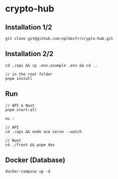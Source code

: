 # crypto-hub

## Installation 1/2
```
git clone git@github.com:npldevfr/crypto-hub.git
```

## Installation 2/2
```
cd ./api && cp .env.example .env && cd ..

// in the root folder
pnpm install
```

## Run
```
// API & Nuxt
pnpm start:all

ou :

// API
cd ./api && node ace serve --watch

// Nuxt
cd ./front && pnpm dev
```

## Docker (Database)
```
docker-compose up -d
```
